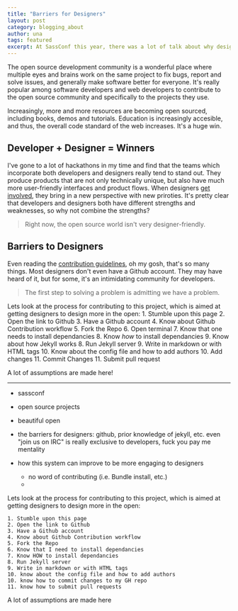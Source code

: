 ```yaml
---
title: "Barriers for Designers"
layout: post
category: blogging_about
author: una
tags: featured
excerpt: At SassConf this year, there was a lot of talk about why designers don't contribute to open source, and how we can start to influence change.
---
```


The open source development community is a wonderful place where multiple eyes and brains work on the same project to fix bugs, report and solve issues, and generally make software better for everyone. It's really popular among software developers and web developers to contribute to the open source community and specifically to the projects they use.

Increasingly, more and more resources are becoming open sourced, including books, demos and tutorials. Education is increasingly accesible, and thus, the overall code standard of the web increases. It's a huge win.

## Developer + Designer = Winners
I've gone to a lot of hackathons in my time and find that the teams which incorporate both developers and designers really tend to stand out. They produce products that are not only technically unique, but also have much more user-friendly interfaces and product flows. When designers [get](https://www.youtube.com/watch?v=TkpjDOlB17E) [involved](http://beautifulopen.com), they bring in a new perspective with new priroties. It's pretty clear that developers and designers both have different strengths and weaknesses, so why not combine the strengths?

> Right now, the open source world isn't very designer-friendly.

## Barriers to Designers

Even reading the [contribution guidelines](http://0.0.0.0:4000/blogging_about/how-designers-can-contribute-to-open-source-projects/), oh my gosh, that's so many things. Most designers don't even have a Github account. They may have heard of it, but for some, it's an intimidating community for developers.

> The first step to solving a problem is admitting we have a problem.

Lets look at the process for contributing to this project, which is aimed at getting designers to design more in the open: 
	1. Stumble upon this page
	2. Open the link to Github
	3. Have a Github account
	4. Know about Github Contribution workflow
	5. Fork the Repo
	6. Open terminal
	7. Know that one needs to install dependancies 
	8. Know *how* to install dependancies
	9. Know about how Jekyll works
	8. Run Jekyll server
	9. Write in markdown or with HTML tags
	10. Know about the config file and how to add authors
	10. Add changes
	11. Commit Changes
	11. Submit pull request

A lot of assumptions are made here!  


----

- sassconf

- open source projects
- beautiful open

- the barriers for designers: github, prior knowledge of jekyll, etc. even "join us on IRC" is really exclusive to developers, fuck you pay me mentality

- how this system can improve to be more engaging to designers
	- no word of contributing (i.e. Bundle install, etc.)
	- 

Lets look at the process for contributing to this project, which is aimed at getting designers to design more in the open: 

	1. Stumble upon this page
	2. Open the link to Github
	3. Have a Github account
	4. Know about Github Contribution workflow
	5. Fork the Repo
	6. Know that I need to install dependancies 
	7. Know HOW to install dependancies
	8. Run Jekyll server
	9. Write in markdown or with HTML tags
	10. know about the config file and how to add authors
	10. know how to commit changes to my GH repo
	11. know how to submit pull requests

A lot of assumptions are made here